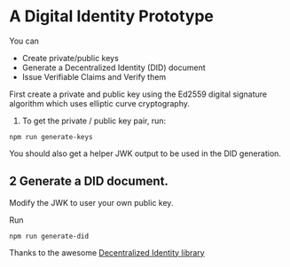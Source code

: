 # A Digital Identity Prototype

You can

* Create private/public keys
* Generate a Decentralized Identity (DID) document
* Issue Verifiable Claims and Verify them

First create a private and public key using the Ed2559 digital signature algorithm which uses elliptic curve cryptography.

1. To get the private / public key pair, run:

`npm run generate-keys`

You should also get a helper JWK output to be used in the DID generation.

2 Generate a DID document.
--------------------------

Modify the JWK to user your own public key.

Run

`npm run generate-did`


Thanks to the awesome [Decentralized Identity library](https://github.com/decentralized-identity)